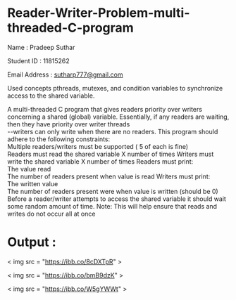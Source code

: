 # Reader-Writer-Problem-multi-threaded-C-program
Name : 	      Pradeep Suthar

Student ID :      11815262

Email Address : sutharp777@gmail.com

Used concepts
  pthreads, mutexes, and condition variables to synchronize access to the shared variable.

A multi-threaded C program that gives readers priority over writers concerning a shared (global) variable. Essentially, if any readers are waiting, then they have priority over writer threads  
--writers can only write when there are no readers. This program should adhere to the following constraints:  
Multiple readers/writers must be supported ( 5 of each is fine)  
Readers must read the shared variable X number of times 
Writers must write the shared variable X number of times Readers must print:  
  The value read  
  The number of readers present when value is read 
Writers must print:  
  The written value  
  The number of readers present were when value is written (should be 0)  
Before a reader/writer attempts to access the shared variable it should wait some random amount of time. 
Note: This will help ensure that reads and writes do not occur all at once  
# Output :
< img src = "https://ibb.co/8cDXTpR" >

< img src = "https://ibb.co/bmB9dzK" >

< img src = "https://ibb.co/W5gYWWt" >
